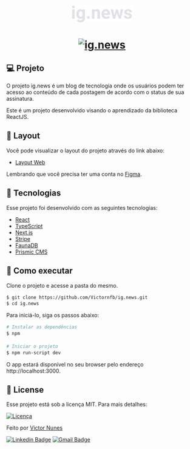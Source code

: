 
<p align="center">
  <a href="https://victornfb.com/" target="_blank">
    <img alt="ig.news" src="./public/images/logo.svg" width="160px">
  </a>
</p>

<h1 align="center">
  <a href="https://victornfb.com/" target="_blank">
    <img alt="ig.news" src="https://i.imgur.com/x7ie2kJ.png" />
  </a>
</h1>

## 💻 Projeto

O projeto ig.news é um blog de tecnologia onde os usuários podem ter acesso ao conteúdo de cada postagem de acordo com o status de sua assinatura.

Este é um projeto desenvolvido visando o aprendizado da biblioteca ReactJS.


## 🎨 Layout

Você pode visualizar o layout do projeto através do link abaixo:

- [Layout Web](https://www.figma.com/file/2Gul1eVwyvw83GrV4AK408/ig.news) 

Lembrando que você precisa ter uma conta no [Figma](http://figma.com/).

## 🧪 Tecnologias

Esse projeto foi desenvolvido com as seguintes tecnologias:

- [React](https://reactjs.org)
- [TypeScript](https://www.typescriptlang.org/)
- [Next.js](https://nextjs.org/)
- [Stripe](https://stripe.com/)
- [FaunaDB](https://fauna.com/)
- [Prismic CMS](https://prismic.io/)

## 🚀 Como executar

Clone o projeto e acesse a pasta do mesmo.

```bash
$ git clone https://github.com/Victornfb/ig.news.git
$ cd ig.news
```

Para iniciá-lo, siga os passos abaixo:
```bash
# Instalar as dependências
$ npm

# Iniciar o projeto
$ npm run-script dev
```
O app estará disponível no seu browser pelo endereço http://localhost:3000.

## 📝 License
Esse projeto está sob a licença MIT. Para mais detalhes:

<a href="https://opensource.org/licenses/MIT" target="_blank"><img alt="Licença" src="https://img.shields.io/badge/license-MIT-0a66c2?style=flat-square"></a>

Feito por [Victor Nunes](https://victornfb.com/)

[![Linkedin Badge](https://img.shields.io/badge/-Victor%20Nunes-0a66c2?style=flat-square&logo=Linkedin&logoColor=white&link=https://www.linkedin.com/in/victornfb/)](https://www.linkedin.com/in/victornfb/) 
[![Gmail Badge](https://img.shields.io/badge/-victornfb@outlook.com-ea4435?style=flat-square&logo=Gmail&logoColor=white&link=mailto:victornfb@outlook.com)](mailto:victornfb@outlook.com)